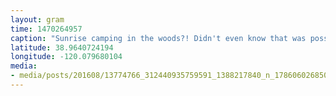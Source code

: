 ```yaml
---
layout: gram
time: 1470264957
caption: "Sunrise camping in the woods?! Didn't even know that was possible."
latitude: 38.9640724194
longitude: -120.079680104
media:
- media/posts/201608/13774766_312440935759591_1388217840_n_17860602685047847.jpg
---
```

